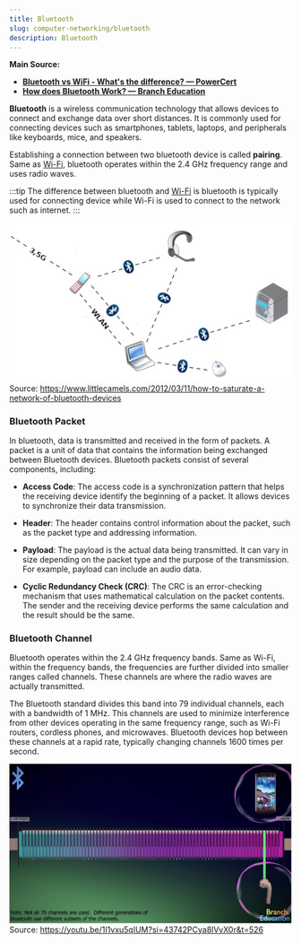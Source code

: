 ```yaml
---
title: Bluetooth
slug: computer-networking/bluetooth
description: Bluetooth
---
```


**Main Source:**

- **[Bluetooth vs WiFi - What's the difference? — PowerCert](https://youtu.be/mPMGRILsOVk?si=fg2YELEQwkQGC_Fd)**
- **[How does Bluetooth Work? — Branch Education](https://youtu.be/1I1vxu5qIUM?si=CzlAWwXwDhgZ7cq-)**

**Bluetooth** is a wireless communication technology that allows devices to connect and exchange data over short distances. It is commonly used for connecting devices such as smartphones, tablets, laptops, and peripherals like keyboards, mice, and speakers.

Establishing a connection between two bluetooth device is called **pairing**. Same as [Wi-Fi](/cs-notes/computer-networking/wi-fi), bluetooth operates within the 2.4 GHz frequency range and uses radio waves.

:::tip
The difference between bluetooth and [Wi-Fi](/cs-notes/computer-networking/wi-fi) is bluetooth is typically used for connecting device while Wi-Fi is used to connect to the network such as internet.
:::

![Bluetooth connection](./bluetooth-connection.png)  
Source: https://www.littlecamels.com/2012/03/11/how-to-saturate-a-network-of-bluetooth-devices

### Bluetooth Packet

In bluetooth, data is transmitted and received in the form of packets. A packet is a unit of data that contains the information being exchanged between Bluetooth devices. Bluetooth packets consist of several components, including:

- **Access Code**: The access code is a synchronization pattern that helps the receiving device identify the beginning of a packet. It allows devices to synchronize their data transmission.

- **Header**: The header contains control information about the packet, such as the packet type and addressing information.

- **Payload**: The payload is the actual data being transmitted. It can vary in size depending on the packet type and the purpose of the transmission. For example, payload can include an audio data.

- **Cyclic Redundancy Check (CRC)**: The CRC is an error-checking mechanism that uses mathematical calculation on the packet contents. The sender and the receiving device performs the same calculation and the result should be the same.

### Bluetooth Channel

Bluetooth operates within the 2.4 GHz frequency bands. Same as Wi-Fi, within the frequency bands, the frequencies are further divided into smaller ranges called channels. These channels are where the radio waves are actually transmitted.

The Bluetooth standard divides this band into 79 individual channels, each with a bandwidth of 1 MHz. This channels are used to minimize interference from other devices operating in the same frequency range, such as Wi-Fi routers, cordless phones, and microwaves. Bluetooth devices hop between these channels at a rapid rate, typically changing channels 1600 times per second.

![Bluetooth channel](./bluetooth-channel.png)  
Source: https://youtu.be/1I1vxu5qIUM?si=43742PCya8lVvX0r&t=526
